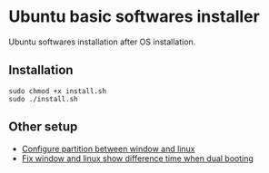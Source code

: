 # Ubuntu basic softwares installer

Ubuntu softwares installation after OS installation.

## Installation

```shell
sudo chmod +x install.sh
sudo ./install.sh
```

## Other setup

- [Configure partition between window and linux](https://www.howtogeek.com/35807/how-to-harmonize-your-dual-boot-setup-for-windows-and-ubuntu/)
- [Fix window and linux show difference time when dual booting](https://www.howtogeek.com/323390/how-to-fix-windows-and-linux-showing-different-times-when-dual-booting/)

